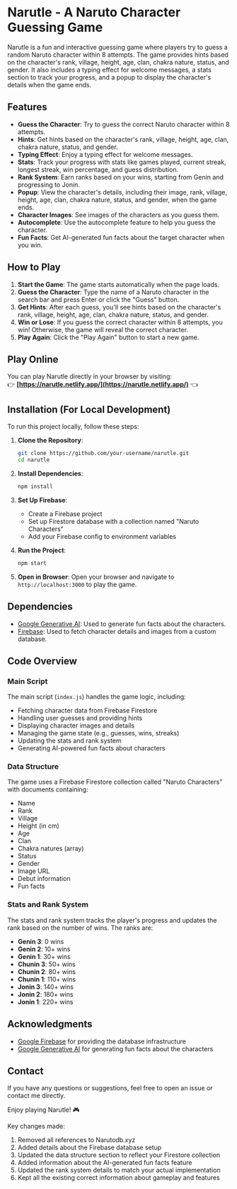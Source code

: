 # Narutle - A Naruto Character Guessing Game

Narutle is a fun and interactive guessing game where players try to guess a random Naruto character within 8 attempts. The game provides hints based on the character's rank, village, height, age, clan, chakra nature, status, and gender. It also includes a typing effect for welcome messages, a stats section to track your progress, and a popup to display the character's details when the game ends.

## Features

- **Guess the Character**: Try to guess the correct Naruto character within 8 attempts.
- **Hints**: Get hints based on the character's rank, village, height, age, clan, chakra nature, status, and gender.
- **Typing Effect**: Enjoy a typing effect for welcome messages.
- **Stats**: Track your progress with stats like games played, current streak, longest streak, win percentage, and guess distribution.
- **Rank System**: Earn ranks based on your wins, starting from Genin and progressing to Jonin.
- **Popup**: View the character's details, including their image, rank, village, height, age, clan, chakra nature, status, and gender, when the game ends.
- **Character Images**: See images of the characters as you guess them.
- **Autocomplete**: Use the autocomplete feature to help you guess the character.
- **Fun Facts**: Get AI-generated fun facts about the target character when you win.

## How to Play

1. **Start the Game**: The game starts automatically when the page loads.
2. **Guess the Character**: Type the name of a Naruto character in the search bar and press Enter or click the "Guess" button.
3. **Get Hints**: After each guess, you'll see hints based on the character's rank, village, height, age, clan, chakra nature, status, and gender.
4. **Win or Lose**: If you guess the correct character within 8 attempts, you win! Otherwise, the game will reveal the correct character.
5. **Play Again**: Click the "Play Again" button to start a new game.

## Play Online

You can play Narutle directly in your browser by visiting:  
👉 **[https://narutle.netlify.app/](https://narutle.netlify.app/)** 👈

## Installation (For Local Development)

To run this project locally, follow these steps:

1. **Clone the Repository**:
   ```bash
   git clone https://github.com/your-username/narutle.git
   cd narutle
   ```

2. **Install Dependencies**:
   ```bash
   npm install
   ```

3. **Set Up Firebase**:
   - Create a Firebase project
   - Set up Firestore database with a collection named "Naruto Characters"
   - Add your Firebase config to environment variables

4. **Run the Project**:
   ```bash
   npm start
   ```

5. **Open in Browser**:
   Open your browser and navigate to `http://localhost:3000` to play the game.

## Dependencies

- [Google Generative AI](https://www.npmjs.com/package/@google/generative-ai): Used to generate fun facts about the characters.
- [Firebase](https://firebase.google.com/): Used to fetch character details and images from a custom database.

## Code Overview

### Main Script

The main script (`index.js`) handles the game logic, including:

- Fetching character data from Firebase Firestore
- Handling user guesses and providing hints
- Displaying character images and details
- Managing the game state (e.g., guesses, wins, streaks)
- Updating the stats and rank system
- Generating AI-powered fun facts about characters

### Data Structure

The game uses a Firebase Firestore collection called "Naruto Characters" with documents containing:
- Name
- Rank
- Village
- Height (in cm)
- Age
- Clan
- Chakra natures (array)
- Status
- Gender
- Image URL
- Debut information
- Fun facts

### Stats and Rank System

The stats and rank system tracks the player's progress and updates the rank based on the number of wins. The ranks are:

- **Genin 3**: 0 wins
- **Genin 2**: 10+ wins
- **Genin 1**: 30+ wins
- **Chunin 3**: 50+ wins
- **Chunin 2**: 80+ wins
- **Chunin 1**: 110+ wins
- **Jonin 3**: 140+ wins
- **Jonin 2**: 180+ wins
- **Jonin 1**: 220+ wins

## Acknowledgments

- [Google Firebase](https://firebase.google.com/) for providing the database infrastructure
- [Google Generative AI](https://www.npmjs.com/package/@google/generative-ai) for generating fun facts about the characters

## Contact

If you have any questions or suggestions, feel free to open an issue or contact me directly.

Enjoy playing Narutle! 🎮

Key changes made:
1. Removed all references to Narutodb.xyz
2. Added details about the Firebase database setup
3. Updated the data structure section to reflect your Firestore collection
4. Added information about the AI-generated fun facts feature
5. Updated the rank system details to match your actual implementation
6. Kept all the existing correct information about gameplay and features
